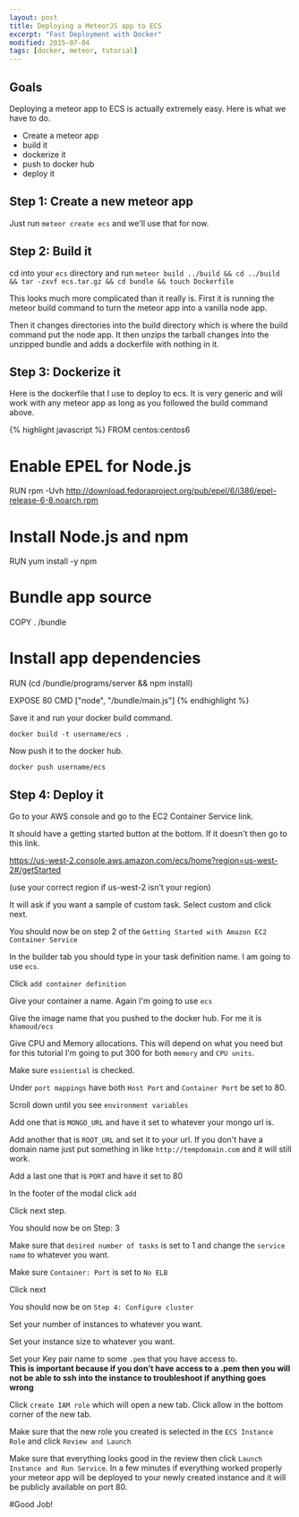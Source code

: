 ```yaml
---
layout: post
title: Deploying a MeteorJS app to ECS
excerpt: "Fast Deployment with Docker"
modified: 2015-07-04
tags: [docker, meteor, tutorial]
---
```


## Goals

Deploying a meteor app to ECS is actually extremely easy.  Here is what we have to do.

* Create a meteor app
* build it
* dockerize it
* push to docker hub
* deploy it

## Step 1: Create a new meteor app

Just run `meteor create ecs` and we'll use that for now.

## Step 2: Build it

cd into your `ecs` directory and run `meteor build ../build && cd ../build && tar -zxvf ecs.tar.gz && cd bundle && touch Dockerfile` 

This looks much more complicated than it really is.  First it is running the meteor build command to turn the meteor app into a vanilla node app.

Then it changes directories into the build directory which is where the build command put the node app.  It then unzips the tarball changes into the unzipped bundle and adds a dockerfile with nothing in it.

## Step 3: Dockerize it

Here is the dockerfile that I use to deploy to ecs.  It is very generic and will work with any meteor app as long as you followed the build command above.

{% highlight javascript %}
FROM    centos:centos6

# Enable EPEL for Node.js
RUN     rpm -Uvh http://download.fedoraproject.org/pub/epel/6/i386/epel-release-6-8.noarch.rpm
# Install Node.js and npm
RUN     yum install -y npm

# Bundle app source
COPY . /bundle
# Install app dependencies
RUN (cd /bundle/programs/server && npm install)


EXPOSE  80
CMD ["node", "/bundle/main.js"]
{% endhighlight %}

Save it and run your docker build command.

`docker build -t username/ecs .`

Now push it to the docker hub.

`docker push username/ecs`

## Step 4: Deploy it

Go to your AWS console and go to the EC2 Container Service link.

It should have a getting started button at the bottom.  If it doesn't then go to this link.

https://us-west-2.console.aws.amazon.com/ecs/home?region=us-west-2#/getStarted

(use your correct region if us-west-2 isn't your region)

It will ask if you want a sample of custom task.  Select custom and click next.

You should now be on step 2 of the `Getting Started with Amazon EC2 Container Service`

In the builder tab you should type in your task definition name.  I am going to use `ecs`.

Click `add container definition`

Give your container a name.  Again I'm going to use `ecs`

Give the image name that you pushed to the docker hub.  For me it is `khamoud/ecs`

Give CPU and Memory allocations.  This will depend on what you need but for this tutorial I'm going to put 300 for both `memory` and `CPU units`.

Make sure `essiential` is checked.

Under `port mappings` have both `Host Port` and `Container Port` be set to 80.

Scroll down until you see `environment variables`

Add one that is `MONGO_URL` and have it set to whatever your mongo url is.

Add another that is `ROOT_URL` and set it to your url.  If you don't have a domain name just put something in like `http://tempdomain.com` and it will still work.

Add a last one that is `PORT` and have it set to 80

In the footer of the modal click `add`

Click next step.

You should now be on Step: 3

Make sure that `desired number of tasks` is set to 1 and change the `service name` to whatever you want.

Make sure `Container: Port` is set to `No ELB`

Click next

You should now be on `Step 4: Configure cluster`

Set your number of instances to whatever you want.

Set your instance size to whatever you want.

Set your Key pair name to some `.pem` that you have access to.  
**This is important because if you don't have access to a .pem then you will not be able to ssh into the instance to troubleshoot if anything goes wrong**

Click `create IAM role` which will open a new tab.  Click allow in the bottom corner of the new tab.

Make sure that the new role you created is selected in the `ECS Instance Role` and click `Review and Launch`

Make sure that everything looks good in the review then click `Launch Instance and Run Service`.  In a few minutes if everything worked properly your meteor app will be deployed to your newly created instance and it will be publicly available on port 80.  

#Good Job!

